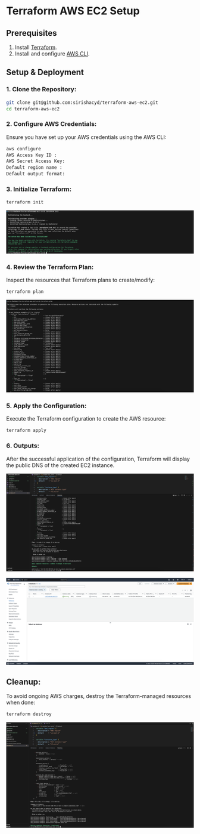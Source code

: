 # Terraform AWS EC2 Setup
## Prerequisites

1. Install [Terraform](https://learn.hashicorp.com/tutorials/terraform/install-cli).
2. Install and configure [AWS CLI](https://aws.amazon.com/cli/).

## Setup & Deployment

### 1. Clone the Repository:

```bash
git clone git@github.com:sirishacyd/terraform-aws-ec2.git
cd terraform-aws-ec2
```

### 2. Configure AWS Credentials:

Ensure you have set up your AWS credentials using the AWS CLI:

```bash
aws configure
AWS Access Key ID : 
AWS Secret Access Key: 
Default region name : 
Default output format:
```

### 3. Initialize Terraform:

```bash
terraform init
```
![init](screenshots/init.png)
  
### 4. Review the Terraform Plan:

Inspect the resources that Terraform plans to create/modify:

```bash
terraform plan
```
 ![plan](screenshots/plan.png)
 
### 5. Apply the Configuration:

Execute the Terraform configuration to create the AWS resource:

```bash
terraform apply
```
 
### 6. Outputs:

After the successful application of the configuration, Terraform will display the public DNS of the created EC2 instance.

 ![dns](screenshots/dns.png)

![ec2](screenshots/ec2.png)

## Cleanup:

To avoid ongoing AWS charges, destroy the Terraform-managed resources when done:

```bash
terraform destroy
```

![destroy](screenshots/destroy.png)
